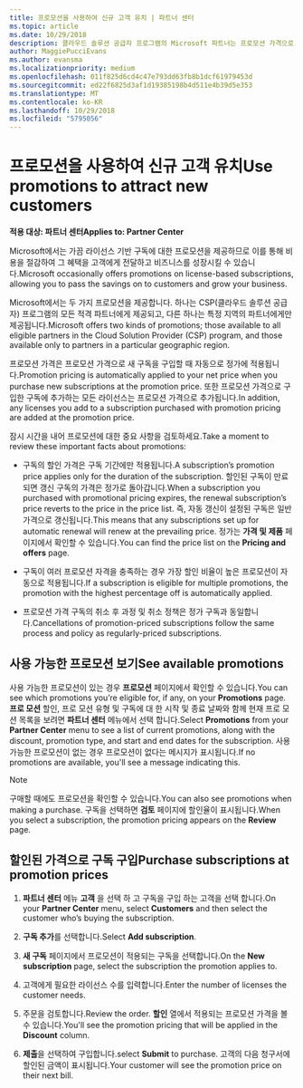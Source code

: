 ```yaml
---
title: 프로모션을 사용하여 신규 고객 유치 | 파트너 센터
ms.topic: article
ms.date: 10/29/2018
description: 클라우드 솔루션 공급자 프로그램의 Microsoft 파트너는 프로모션 가격으로 구독을 구입하여 그 절감 혜택을 고객에게 전달할 수 있습니다.
author: MaggiePucciEvans
ms.author: evansma
ms.localizationpriority: medium
ms.openlocfilehash: 011f825d6cd4c47e793dd63fb8b1dcf61979453d
ms.sourcegitcommit: ed22f6825d3af1d19385198b4d511e4b39d5e353
ms.translationtype: MT
ms.contentlocale: ko-KR
ms.lasthandoff: 10/29/2018
ms.locfileid: "5795056"
---
```

# <a name="use-promotions-to-attract-new-customers"></a><span data-ttu-id="84a16-103">프로모션을 사용하여 신규 고객 유치</span><span class="sxs-lookup"><span data-stu-id="84a16-103">Use promotions to attract new customers</span></span>  

**<span data-ttu-id="84a16-104">적용 대상: 파트너 센터</span><span class="sxs-lookup"><span data-stu-id="84a16-104">Applies to: Partner Center</span></span>**

<!--[FWLink: https://go.microsoft.com/fwlink/?linkid=852469]-->

<span data-ttu-id="84a16-105">Microsoft에서는 가끔 라이선스 기반 구독에 대한 프로모션을 제공하므로 이를 통해 비용을 절감하여 그 혜택을 고객에게 전달하고 비즈니스를 성장시킬 수 있습니다.</span><span class="sxs-lookup"><span data-stu-id="84a16-105">Microsoft occasionally offers promotions on license-based subscriptions, allowing you to pass the savings on to customers and grow your business.</span></span> 

<span data-ttu-id="84a16-106">Microsoft에서는 두 가지 프로모션을 제공합니다. 하나는 CSP(클라우드 솔루션 공급자) 프로그램의 모든 적격 파트너에게 제공되고, 다른 하나는 특정 지역의 파트너에게만 제공됩니다.</span><span class="sxs-lookup"><span data-stu-id="84a16-106">Microsoft offers two kinds of promotions; those available to all eligible partners in the Cloud Solution Provider (CSP) program, and those available only to partners in a particular geographic region.</span></span>

<span data-ttu-id="84a16-107">프로모션 가격은 프로모션 가격으로 새 구독을 구입할 때 자동으로 정가에 적용됩니다.</span><span class="sxs-lookup"><span data-stu-id="84a16-107">Promotion pricing is automatically applied to your net price when you purchase new subscriptions at the promotion price.</span></span> <span data-ttu-id="84a16-108">또한 프로모션 가격으로 구입한 구독에 추가하는 모든 라이선스는 프로모션 가격으로 추가됩니다.</span><span class="sxs-lookup"><span data-stu-id="84a16-108">In addition, any licenses you add to a subscription purchased with promotion pricing are added at the promotion price.</span></span> 

<span data-ttu-id="84a16-109">잠시 시간을 내어 프로모션에 대한 중요 사항을 검토하세요.</span><span class="sxs-lookup"><span data-stu-id="84a16-109">Take a moment to review these important facts about promotions:</span></span>

-   <span data-ttu-id="84a16-110">구독의 할인 가격은 구독 기간에만 적용됩니다.</span><span class="sxs-lookup"><span data-stu-id="84a16-110">A subscription’s promotion price applies only for the duration of the subscription.</span></span> <span data-ttu-id="84a16-111">할인된 구독이 만료되면 갱신 구독의 가격은 정가로 돌아갑니다.</span><span class="sxs-lookup"><span data-stu-id="84a16-111">When a subscription you purchased with promotional pricing expires, the renewal subscription’s price reverts to the price in the price list.</span></span> <span data-ttu-id="84a16-112">즉, 자동 갱신이 설정된 구독은 일반 가격으로 갱신됩니다.</span><span class="sxs-lookup"><span data-stu-id="84a16-112">This means that any subscriptions set up for automatic renewal will renew at the prevailing price.</span></span> <span data-ttu-id="84a16-113">정가는 **가격 및 제품** 페이지에서 확인할 수 있습니다.</span><span class="sxs-lookup"><span data-stu-id="84a16-113">You can find the price list on the **Pricing and offers** page.</span></span> 

-   <span data-ttu-id="84a16-114">구독이 여러 프로모션 자격을 충족하는 경우 가장 할인 비율이 높은 프로모션이 자동으로 적용됩니다.</span><span class="sxs-lookup"><span data-stu-id="84a16-114">If a subscription is eligible for multiple promotions, the promotion with the highest percentage off is automatically applied.</span></span>

-   <span data-ttu-id="84a16-115">프로모션 가격 구독의 취소 후 과정 및 취소 정책은 정가 구독과 동일합니다.</span><span class="sxs-lookup"><span data-stu-id="84a16-115">Cancellations of promotion-priced subscriptions follow the same process and policy as regularly-priced subscriptions.</span></span>

## <a name="see-available-promotions"></a><span data-ttu-id="84a16-116">사용 가능한 프로모션 보기</span><span class="sxs-lookup"><span data-stu-id="84a16-116">See available promotions</span></span>

<span data-ttu-id="84a16-117">사용 가능한 프로모션이 있는 경우 **프로모션** 페이지에서 확인할 수 있습니다.</span><span class="sxs-lookup"><span data-stu-id="84a16-117">You can see which promotions you’re eligible for, if any, on your **Promotions** page.</span></span> <span data-ttu-id="84a16-118">**프로 모션** 할인, 프로 모션 유형 및 구독에 대 한 시작 및 종료 날짜와 함께 현재 프로 모션 목록을 보려면 **파트너 센터** 메뉴에서 선택 합니다.</span><span class="sxs-lookup"><span data-stu-id="84a16-118">Select **Promotions** from your **Partner Center** menu to see a list of current promotions, along with the discount, promotion type, and start and end dates for the subscription.</span></span> <span data-ttu-id="84a16-119">사용 가능한 프로모션이 없는 경우 프로모션이 없다는 메시지가 표시됩니다.</span><span class="sxs-lookup"><span data-stu-id="84a16-119">If no promotions are available, you'll see a message indicating this.</span></span> 

> [!NOTE]  
> <span data-ttu-id="84a16-120">구매할 때에도 프로모션을 확인할 수 있습니다.</span><span class="sxs-lookup"><span data-stu-id="84a16-120">You can also see promotions when making a purchase.</span></span> <span data-ttu-id="84a16-121">구독을 선택하면 **검토** 페이지에 할인율이 표시됩니다.</span><span class="sxs-lookup"><span data-stu-id="84a16-121">When you select a subscription, the promotion pricing appears on the **Review** page.</span></span>

## <a name="purchase-subscriptions-at-promotion-prices"></a><span data-ttu-id="84a16-122">할인된 가격으로 구독 구입</span><span class="sxs-lookup"><span data-stu-id="84a16-122">Purchase subscriptions at promotion prices</span></span>

1. <span data-ttu-id="84a16-123">**파트너 센터** 메뉴 **고객** 을 선택 하 고 구독을 구입 하는 고객을 선택 합니다.</span><span class="sxs-lookup"><span data-stu-id="84a16-123">On your **Partner Center** menu, select **Customers** and then select the customer who’s buying the subscription.</span></span> 

2. <span data-ttu-id="84a16-124">**구독 추가**를 선택합니다.</span><span class="sxs-lookup"><span data-stu-id="84a16-124">Select **Add subscription**.</span></span>

3. <span data-ttu-id="84a16-125">**새 구독** 페이지에서 프로모션이 적용되는 구독을 선택합니다.</span><span class="sxs-lookup"><span data-stu-id="84a16-125">On the **New subscription** page, select the subscription the promotion applies to.</span></span>

4. <span data-ttu-id="84a16-126">고객에게 필요한 라이선스 수를 입력합니다.</span><span class="sxs-lookup"><span data-stu-id="84a16-126">Enter the number of licenses the customer needs.</span></span> 

5. <span data-ttu-id="84a16-127">주문을 검토합니다.</span><span class="sxs-lookup"><span data-stu-id="84a16-127">Review the order.</span></span> <span data-ttu-id="84a16-128">**할인** 열에서 적용되는 프로모션 가격을 볼 수 있습니다.</span><span class="sxs-lookup"><span data-stu-id="84a16-128">You'll see the promotion pricing that will be applied in the **Discount** column.</span></span>  

6.  <span data-ttu-id="84a16-129">**제출**을 선택하여 구입합니다.</span><span class="sxs-lookup"><span data-stu-id="84a16-129">select **Submit** to purchase.</span></span> <span data-ttu-id="84a16-130">고객의 다음 청구서에 할인된 금액이 표시됩니다.</span><span class="sxs-lookup"><span data-stu-id="84a16-130">Your customer will see the promotion price on their next bill.</span></span>  




